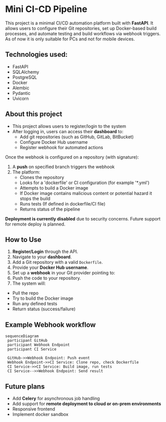 # Mini CI-CD Pipeline
This project is a minimal CI/CD automation platform built with **FastAPI**. It allows users to configure their Git repositories, set up Docker-based build processes, and automate testing and build workflows via webhook triggers.
As of now it is only suitable for PCs and not for mobile devices.
## Technologies used:
- FastAPI
- SQLAlchemy
- PostgreSQL
- Docker
- Alembic
- Pydantic
- Uvicorn

## About this project
- This project allows users to register/login to the system
- After logging in, users can access their **dashboard** to:
    - Add git repositories (such as GitHub, GitLab, BitBucket)
    - Configure Docker Hub username
    - Register webhook for automated actions

Once the webhook is configured on a repository (with signature):
1. A **push** on specified branch triggers the webhook
2. The platform:
    - Clones the repository
    - Looks for a 'dockerfile' or CI configuration (for example '*.yml')
    - Attempts to build a Docker image
    - If Docker image contains malicious content or potential hazard it stops the build
    - Runs tests (If defined in dockerfile/CI file)
    - Returns status of the pipeline

**Deployment is currently disabled** due to security concerns. Future support for remote deploy is planned.

## How to Use

1. **Register/Login** through the API.
2. Navigate to your **dashboard**.
3. Add a Git repository with a valid `Dockerfile`.
4. Provide your **Docker Hub username**.
5. Set up a **webhook** in your Git provider pointing to:
6. Push the code to your repository.
7. The system will:
- Pull the repo
- Try to build the Docker image
- Run any defined tests
- Return status (success/failure)

## Example Webhook workflow

```mermaid
sequenceDiagram
 participant GitHub
 participant Webhook Endpoint
 participant CI Service

 GitHub->>Webhook Endpoint: Push event
 Webhook Endpoint->>CI Service: Clone repo, check Dockerfile
 CI Service->>CI Service: Build image, run tests
 CI Service-->>Webhook Endpoint: Send result
 ```

 ## Future plans
 - Add **Celery** for asynchronous job handling
 - Add support for **remote deployment to cloud or on-prem environments**
 - Responsive frontend
 - Implement docker sandbox
